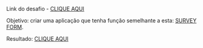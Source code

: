 Link do desafio - [CLIQUE AQUI](https://www.freecodecamp.org/portuguese/learn/responsive-web-design/responsive-web-design-projects/build-a-survey-form)

Objetivo: criar uma aplicação que tenha função semelhante a esta: [SURVEY FORM](https://codepen.io/freeCodeCamp/full/VPaoNP).

Resultado: [CLIQUE AQUI](https://vieirajunior-90.github.io/projetos-freecodecamp/design-responsivo-para-web/survey-form/index.html)
